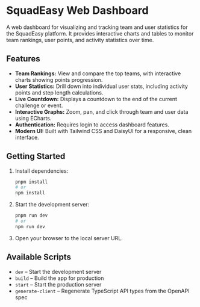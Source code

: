 # SquadEasy Web Dashboard

A web dashboard for visualizing and tracking team and user statistics for the SquadEasy platform. It provides interactive charts and tables to monitor team rankings, user points, and activity statistics over time.

## Features
- **Team Rankings:** View and compare the top teams, with interactive charts showing points progression.
- **User Statistics:** Drill down into individual user stats, including activity points and step length calculations.
- **Live Countdown:** Displays a countdown to the end of the current challenge or event.
- **Interactive Graphs:** Zoom, pan, and click through team and user data using ECharts.
- **Authentication:** Requires login to access dashboard features.
- **Modern UI:** Built with Tailwind CSS and DaisyUI for a responsive, clean interface.

## Getting Started
1. Install dependencies:
   ```bash
   pnpm install
   # or
   npm install
   ```
2. Start the development server:
   ```bash
   pnpm run dev
   # or
   npm run dev
   ```
3. Open your browser to the local server URL.

## Available Scripts
- `dev` – Start the development server
- `build` – Build the app for production
- `start` – Start the production server
- `generate-client` – Regenerate TypeScript API types from the OpenAPI spec

